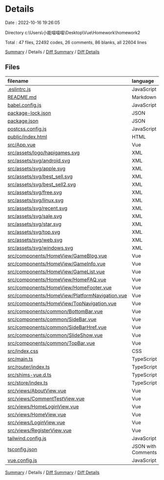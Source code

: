 # Details

Date : 2022-10-16 19:26:05

Directory c:\\Users\\小能喵喵喵\\Desktop\\Vue\\Homework\\homework2

Total : 47 files,  22492 codes, 26 comments, 86 blanks, all 22604 lines

[Summary](results.md) / Details / [Diff Summary](diff.md) / [Diff Details](diff-details.md)

## Files
| filename | language | code | comment | blank | total |
| :--- | :--- | ---: | ---: | ---: | ---: |
| [.eslintrc.js](/.eslintrc.js) | JavaScript | 18 | 0 | 1 | 19 |
| [README.md](/README.md) | Markdown | 19 | 0 | 6 | 25 |
| [babel.config.js](/babel.config.js) | JavaScript | 5 | 0 | 1 | 6 |
| [package-lock.json](/package-lock.json) | JSON | 20,323 | 0 | 1 | 20,324 |
| [package.json](/package.json) | JSON | 36 | 0 | 1 | 37 |
| [postcss.config.js](/postcss.config.js) | JavaScript | 6 | 0 | 1 | 7 |
| [public/index.html](/public/index.html) | HTML | 17 | 1 | 3 | 21 |
| [src/App.vue](/src/App.vue) | Vue | 44 | 2 | 6 | 52 |
| [src/assets/logo/hapigames.svg](/src/assets/logo/hapigames.svg) | XML | 23 | 0 | 2 | 25 |
| [src/assets/svg/android.svg](/src/assets/svg/android.svg) | XML | 1 | 0 | 0 | 1 |
| [src/assets/svg/apple.svg](/src/assets/svg/apple.svg) | XML | 63 | 0 | 2 | 65 |
| [src/assets/svg/best_sell.svg](/src/assets/svg/best_sell.svg) | XML | 1 | 0 | 0 | 1 |
| [src/assets/svg/best_sell2.svg](/src/assets/svg/best_sell2.svg) | XML | 13 | 0 | 0 | 13 |
| [src/assets/svg/free.svg](/src/assets/svg/free.svg) | XML | 73 | 1 | 1 | 75 |
| [src/assets/svg/linux.svg](/src/assets/svg/linux.svg) | XML | 78 | 1 | 1 | 80 |
| [src/assets/svg/recent.svg](/src/assets/svg/recent.svg) | XML | 4 | 0 | 1 | 5 |
| [src/assets/svg/sale.svg](/src/assets/svg/sale.svg) | XML | 114 | 1 | 1 | 116 |
| [src/assets/svg/star.svg](/src/assets/svg/star.svg) | XML | 60 | 1 | 1 | 62 |
| [src/assets/svg/top.svg](/src/assets/svg/top.svg) | XML | 1 | 0 | 0 | 1 |
| [src/assets/svg/web.svg](/src/assets/svg/web.svg) | XML | 3 | 0 | 1 | 4 |
| [src/assets/svg/windows.svg](/src/assets/svg/windows.svg) | XML | 48 | 1 | 1 | 50 |
| [src/components/HomeView/GameBlog.vue](/src/components/HomeView/GameBlog.vue) | Vue | 33 | 0 | 0 | 33 |
| [src/components/HomeView/GameInfo.vue](/src/components/HomeView/GameInfo.vue) | Vue | 98 | 0 | 1 | 99 |
| [src/components/HomeView/GameList.vue](/src/components/HomeView/GameList.vue) | Vue | 84 | 0 | 2 | 86 |
| [src/components/HomeView/HomeFAQ.vue](/src/components/HomeView/HomeFAQ.vue) | Vue | 23 | 0 | 0 | 23 |
| [src/components/HomeView/HomeFooter.vue](/src/components/HomeView/HomeFooter.vue) | Vue | 54 | 0 | 0 | 54 |
| [src/components/HomeView/PlatformNavigation.vue](/src/components/HomeView/PlatformNavigation.vue) | Vue | 33 | 0 | 0 | 33 |
| [src/components/HomeView/TopNavigation.vue](/src/components/HomeView/TopNavigation.vue) | Vue | 34 | 0 | 0 | 34 |
| [src/components/common/BottomBar.vue](/src/components/common/BottomBar.vue) | Vue | 44 | 0 | 4 | 48 |
| [src/components/common/SideBar.vue](/src/components/common/SideBar.vue) | Vue | 200 | 0 | 1 | 201 |
| [src/components/common/SideBarHref.vue](/src/components/common/SideBarHref.vue) | Vue | 38 | 0 | 6 | 44 |
| [src/components/common/SlideShow.vue](/src/components/common/SlideShow.vue) | Vue | 0 | 0 | 1 | 1 |
| [src/components/common/TopBar.vue](/src/components/common/TopBar.vue) | Vue | 38 | 0 | 0 | 38 |
| [src/index.css](/src/index.css) | CSS | 44 | 1 | 1 | 46 |
| [src/main.ts](/src/main.ts) | TypeScript | 10 | 0 | 3 | 13 |
| [src/router/index.ts](/src/router/index.ts) | TypeScript | 45 | 0 | 6 | 51 |
| [src/shims-vue.d.ts](/src/shims-vue.d.ts) | TypeScript | 5 | 1 | 1 | 7 |
| [src/store/index.ts](/src/store/index.ts) | TypeScript | 13 | 0 | 2 | 15 |
| [src/views/AboutView.vue](/src/views/AboutView.vue) | Vue | 32 | 0 | 5 | 37 |
| [src/views/CommentTestView.vue](/src/views/CommentTestView.vue) | Vue | 167 | 2 | 3 | 172 |
| [src/views/HomeLoginView.vue](/src/views/HomeLoginView.vue) | Vue | 16 | 0 | 3 | 19 |
| [src/views/HomeView.vue](/src/views/HomeView.vue) | Vue | 228 | 1 | 3 | 232 |
| [src/views/LoginView.vue](/src/views/LoginView.vue) | Vue | 101 | 0 | 5 | 106 |
| [src/views/RegisterView.vue](/src/views/RegisterView.vue) | Vue | 145 | 0 | 5 | 150 |
| [tailwind.config.js](/tailwind.config.js) | JavaScript | 8 | 1 | 1 | 10 |
| [tsconfig.json](/tsconfig.json) | JSON with Comments | 29 | 11 | 1 | 41 |
| [vue.config.js](/vue.config.js) | JavaScript | 20 | 1 | 1 | 22 |

[Summary](results.md) / Details / [Diff Summary](diff.md) / [Diff Details](diff-details.md)